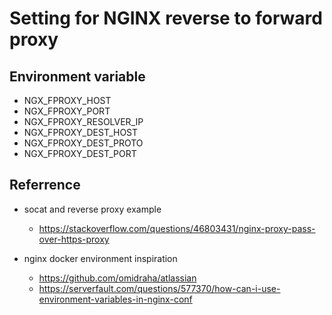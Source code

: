 # Setting for NGINX reverse to forward proxy

## Environment variable

* NGX_FPROXY_HOST
* NGX_FPROXY_PORT
* NGX_FPROXY_RESOLVER_IP
* NGX_FPROXY_DEST_HOST
* NGX_FPROXY_DEST_PROTO
* NGX_FPROXY_DEST_PORT

## Referrence

* socat and reverse proxy example
  * <https://stackoverflow.com/questions/46803431/nginx-proxy-pass-over-https-proxy>

* nginx docker environment inspiration
  * <https://github.com/omidraha/atlassian>
  * <https://serverfault.com/questions/577370/how-can-i-use-environment-variables-in-nginx-conf>
